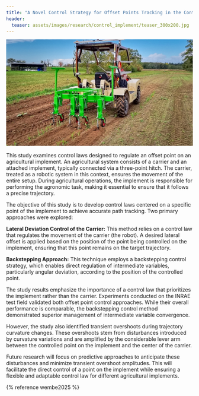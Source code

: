 ```yaml
---
title: "A Novel Control Strategy for Offset Points Tracking in the Context of Agricultural Robotics"
header:
  teaser: assets/images/research/control_implement/teaser_300x200.jpg
---
```


![robot in field](/assets/images/research/control_implement/full.jpg)

This study examines control laws designed to regulate an offset point on an agricultural implement. An agricultural system consists of a carrier and an attached implement, typically connected via a three-point hitch. The carrier, treated as a robotic system in this context, ensures the movement of the entire setup. During agricultural operations, the implement is responsible for performing the agronomic task, making it essential to ensure that it follows a precise trajectory.

The objective of this study is to develop control laws centered on a specific point of the implement to achieve accurate path tracking. Two primary approaches were explored:

**Lateral Deviation Control of the Carrier:** This method relies on a control law that regulates the movement of the carrier (the robot). A desired lateral offset is applied based on the position of the point being controlled on the implement, ensuring that this point remains on the target trajectory.

**Backstepping Approach:** This technique employs a backstepping control strategy, which enables direct regulation of intermediate variables, particularly angular deviation, according to the position of the controlled point.

The study results emphasize the importance of a control law that prioritizes the implement rather than the carrier. Experiments conducted on the INRAE test field validated both offset point control approaches. While their overall performance is comparable, the backstepping control method demonstrated superior management of intermediate variable convergence.

However, the study also identified transient overshoots during trajectory curvature changes. These overshoots stem from disturbances introduced by curvature variations and are amplified by the considerable lever arm between the controlled point on the implement and the center of the carrier.

Future research will focus on predictive approaches to anticipate these disturbances and minimize transient overshoot amplitudes. This will facilitate the direct control of a point on the implement while ensuring a flexible and adaptable control law for different agricultural implements.

{% reference wembe2025 %}
